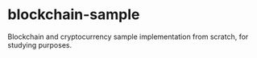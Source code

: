 # blockchain-sample
Blockchain and cryptocurrency sample implementation from scratch, for studying purposes.
